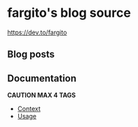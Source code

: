 # fargito's blog source

https://dev.to/fargito

## Blog posts

## Documentation

**CAUTION MAX 4 TAGS**

- [Context](./docs/context.md)
- [Usage](./docs/usage.md)
